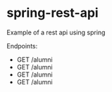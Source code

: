 # spring-rest-api
Example of a rest api using spring

Endpoints:
- GET /alumni
- GET /alumni
- GET /alumni
- GET /alumni

